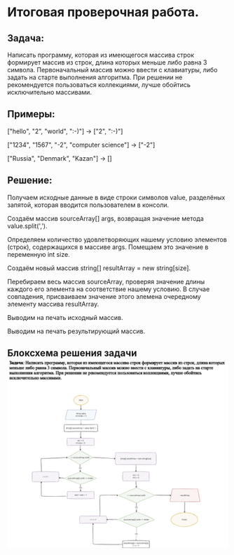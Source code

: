 
# Итоговая проверочная работа.
## Задача:
Написать программу, которая из имеющегося массива строк формирует массив из строк, длина которых меньше либо равна 3 символа. Первоначальный массив можно ввести с клавиатуры, либо задать на старте выполнения алгоритма. При решении не рекомендуется пользоваться коллекциями, лучше обойтись исключительно массивами.

## Примеры:

["hello", "2", "world", ":-)"] -> ["2", ":-)"]

["1234", "1567", "-2", "computer science"] -> ["-2"]

["Russia", "Denmark", "Kazan"] -> []

## Решение:

Получаем исходные данные в виде строки символов value, разделёных запятой, которая вводится пользователем в консоли.

Создаём массив sourceArray[] args, возвращая значение метода value.split(',').

Определяем количество удовлетворяющих нашему условию элементов (строк), содержащихся в массиве args. Помещаем это значение в переменную int size.

Создаём новый массив string[] resultArray = new string[size].

Перебираем весь массив sourceArray, проверяя значение длины каждого его элемента на соответствие нашему условию. В случае совпадения, присваиваем значение этого элемена очередному элементу массива resultArray.

Выводим на печать исходный массив.

Выводим на печать результирующий массив.

## Блоксхема решения задачи  ![Где то ошибка](diagrams.jpg)